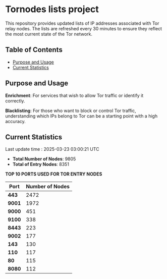 # Tornodes lists project

This repository provides updated lists of IP addresses associated with Tor relay nodes. The lists are refreshed every 30 minutes to ensure they reflect the most current state of the Tor network.

## Table of Contents

- [Purpose and Usage](#purpose-and-usage)
- [Current Statistics](#current-statistics)


## Purpose and Usage

**Enrichment**: For services that wish to allow Tor traffic or identify it correctly.

**Blacklisting**: For those who want to block or control Tor traffic, understanding which IPs belong to Tor can be a starting point with a high accuracy.

## Current Statistics

Last update time : 2025-03-23 03:00:21 UTC

- **Total Number of Nodes**: 9805
- **Total of Entry Nodes**: 8351

**TOP 10 PORTS USED FOR TOR ENTRY NODES**

| **Port** | **Number of Nodes** |
|------|-----------------|
| **443**   | 2472  |
| **9001**   | 1972  |
| **9000**   | 451  |
| **9100**   | 338  |
| **8443**   | 223  |
| **9002**   | 177  |
| **143**   | 130  |
| **110**   | 117  |
| **80**   | 115  |
| **8080**   | 112  |

